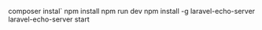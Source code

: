 composer instal`
npm install
npm run dev
npm install -g laravel-echo-server
laravel-echo-server start
